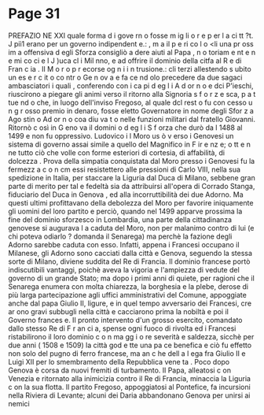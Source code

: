 # Page 31

PREFAZIO NE XXI quale forma d i gove rn o fosse m ig li o r e p er l a ci tt ?t. J piì1 erano per un governo indipendent e.: , m a il p e ri co l o <li una pr oss im a offensiva d egli Sforza consigliò a dere aiuti al Papa , n o toriam e nt e n e mi co ci e l J )uca cl i Mil nno, e ad offrire il dominio della citfa al R e di Fran c ia . Il M o r o p r ecorse og n i i n trusione.: cli terzi allestendo s ubito un es e r c it o co ntr o Ge n ov a e fa ce nd olo precedere da due sagaci ambasciatori i quali , conferendo con i ca pi d eg l i A d or n o e dci P'ieschi, riuscirono a piegare gli animi verso il ritorno alla Signoria s f o r z e sca, p a t tue nd o che, in luogo dell'inviso Fregoso, al quale dcl rest o fu con cesso u n g r osso premio in denaro, fosse eletto Governatore in nome degli Sfor z a Ago stin o Ad or n o coa diu va t o nelle funzioni militari dal fratello Giovanni. Ritornò c osì in G eno va il domini o d eg l i S f orza che durò da l 1488 al 1499 e non fu oppressivo. Ludovico i l Moro us ò v erso i Genovesi un sistema di governo assai simile a quello del Magnifico in F ir e nz e; o tt e n ne tutto ciò che volle con forme esteriori di cortesia, di affabilità, di dolcezza . Prova della simpatia conquistata dal Moro presso i Genovesi fu la fermezz a c o n cm essi resistettero alle pressioni di Carlo VIII, nella sua spedizione in Italia, per staccare la Liguria dal Duca di Milano, sebbene gran parte di merito per tal e fedeltà sia da attribuirsi all'opera di Corrado Stanga, fiduciario del Duca in Genova , ed alla incorruttibilità dei due Adorno. Ma questi ultimi profittavano della debolezza del Moro per favorire iniquamente gli uomini del loro partito e perciò, quando nel 1499 apparve prossima la fine del dominio sforzesco in Lombardia, una parte della cittadinanza genovese si augurava l a caduta del Moro, non per malanimo contro di lui (e chi poteva odiarlo ? domanda il Senarega) ma perchè la fazione degli Adorno sarebbe caduta con esso. Infatti, appena i Francesi occupano il Milanese, gli Adorno sono cacciati dalla città e Genova, seguendo la stessa sorte di Milano, diviene suddita del Re di Francia. Il dominio francese portò indiscutibili vantaggi, poichè aveva la vigoria e l'ampiezza di vedute del governo di un grande Stato; ma dopo i primi anni di quiete, per ragioni che il Senarega enumera con molta chiarezza, la borghesia e la plebe, derose di più larga partecipazione agli uffici amministrativi del Comune, appoggiate anche dal papa Giulio II, ligure, e in quel tempo avversario dei Francesi, cre ar ono gravi subbugli nella città e cacciarono prima la nobiltà e poi il Governo frances e. Il pronto intervento d'un grosso esercito, comandato dallo stesso Re di F r an ci a, spense ogni fuoco di rivolta ed i Francesi ristabilirono il loro dominio c o n ma gg i o re severità e saldezza, sicchè per due anni ( 1508 e 1509) la città god e tte una pa ce benefica e ciò fu effetto non solo del pugno di ferro francese, ma an c he dell a l ega fra Giulio II e Luigi XII per lo smembramento della Repubblica vene ta . Poco dopo Genova è corsa da nuovi fremiti di turbamento. Il Papa, alleatosi c on Venezia e ritornato alla inimicizia contro il Re di Francia, minaccia la Liguria c on la sua flotta. Il partito Fregoso, appoggiatosi al Pontefice, fa incursioni nella Riviera di Levante; alcuni dei Daria abbandonano Genova per unirsi ai nemici